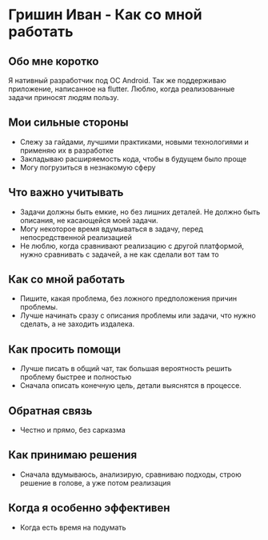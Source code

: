 # Гришин Иван - Как со мной работать

## Обо мне коротко

Я нативный разработчик под ОС Android. Так же поддерживаю приложение, написанное на flutter. Люблю, когда реализованные задачи приносят людям пользу.

## Мои сильные стороны

* Слежу за гайдами, лучшими практиками, новыми технологиями и применяю их в разработке
* Закладываю расширяемость кода, чтобы в будущем было проще
* Могу погрузиться в незнакомую сферу

## Что важно учитывать

* Задачи должны быть емкие, но без лишних деталей. Не должно быть описания, не касающейся моей задачи. 
* Могу некоторое время вдумываться в задачу, перед непосредственной реализацией
* Не люблю, когда сравнивают реализацию с другой платформой, нужно сравнивать с задачей, а не как сделали вот там то

## Как со мной работать

* Пишите, какая проблема, без ложного предположения причин проблемы.
* Лучше начинать сразу с описания проблемы или задачи, что нужно сделать, а не заходить издалека.

## Как просить помощи

* Лучше писать в общий чат, так большая вероятность решить проблему быстрее и полностью
* Сначала описать конечную цель, детали выяснятся в процессе.

## Обратная связь

* Честно и прямо, без сарказма

## Как принимаю решения

* Сначала вдумываюсь, анализирую, сравниваю подходы, строю решение в голове, а уже потом реализация

## Когда я особенно эффективен

* Когда есть время на подумать